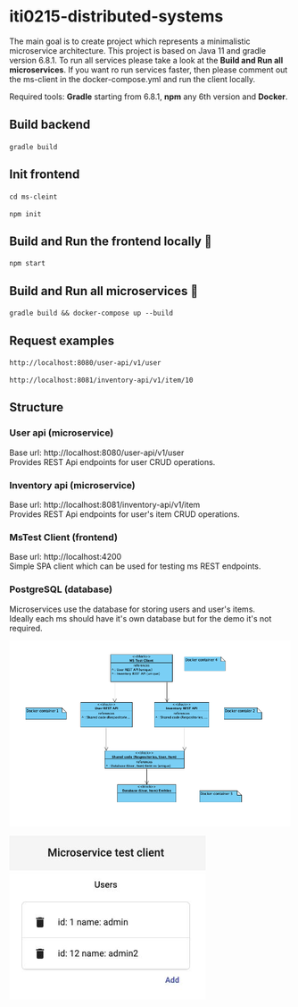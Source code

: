 # iti0215-distributed-systems

The main goal is to create project which represents a minimalistic microservice
architecture. This project is based on Java 11  and gradle version 6.8.1.
To run all services please take a look at the **Build and Run all microservices**.
If you want ro run services faster, then please comment out the ms-client in the
docker-compose.yml and run the client locally.  

Required tools: **Gradle** starting from 6.8.1, **npm** any 6th version
and **Docker**.

## Build backend
`gradle build
`

## Init frontend
`cd ms-cleint
` 

`npm init
`

## Build and Run the frontend locally :rocket:
`npm start
`

## Build and Run all microservices :rocket:
`gradle build && docker-compose up --build
`

## Request examples
`http://localhost:8080/user-api/v1/user  
`
  
`http://localhost:8081/inventory-api/v1/item/10
`

## Structure

### User api (microservice)
Base url: http://localhost:8080/user-api/v1/user  
Provides REST Api endpoints for user CRUD operations.

### Inventory api (microservice)
Base url: http://localhost:8081/inventory-api/v1/item  
Provides REST Api endpoints for user's item CRUD operations.

### MsTest Client (frontend)
Base url: http://localhost:4200  
Simple SPA client which can be used for testing ms REST endpoints.

### PostgreSQL (database)
Microservices use the database for storing users and user's items.  
Ideally each ms should have it's own database but for the demo it's not required.

![alt text](ms-structure.png "ms structure")

![alt text](ms-client-demo.png "ms client")
